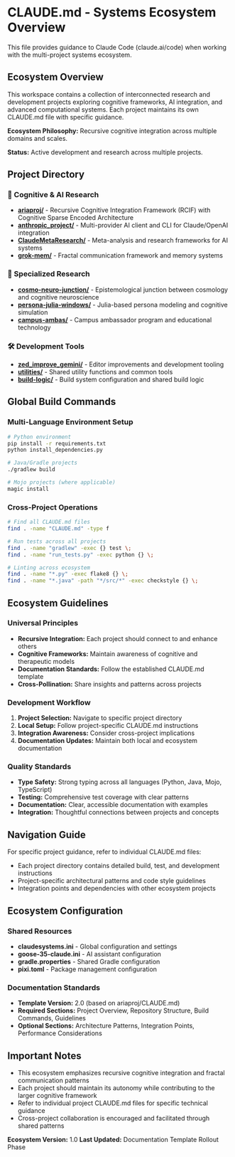 # CLAUDE.md - Systems Ecosystem Overview

This file provides guidance to Claude Code (claude.ai/code) when working with the multi-project systems ecosystem.

## Ecosystem Overview

This workspace contains a collection of interconnected research and development projects exploring cognitive frameworks, AI integration, and advanced computational systems. Each project maintains its own CLAUDE.md file with specific guidance.

**Ecosystem Philosophy:** Recursive cognitive integration across multiple domains and scales.

**Status:** Active development and research across multiple projects.

## Project Directory

### 🧠 Cognitive & AI Research
- **[ariaproj/](./ariaproj/)** - Recursive Cognitive Integration Framework (RCIF) with Cognitive Sparse Encoded Architecture
- **[anthropic_project/](./anthropic_project/)** - Multi-provider AI client and CLI for Claude/OpenAI integration
- **[ClaudeMetaResearch/](./ClaudeMetaResearch/)** - Meta-analysis and research frameworks for AI systems
- **[grok-mem/](./grok-mem/)** - Fractal communication framework and memory systems

### 🌌 Specialized Research
- **[cosmo-neuro-junction/](./cosmo-neuro-junction/)** - Epistemological junction between cosmology and cognitive neuroscience
- **[persona-julia-windows/](./persona-julia-windows/)** - Julia-based persona modeling and cognitive simulation
- **[campus-ambas/](./campus-ambas/)** - Campus ambassador program and educational technology

### 🛠️ Development Tools
- **[zed_improve_gemini/](./zed_improve_gemini/)** - Editor improvements and development tooling
- **[utilities/](./utilities/)** - Shared utility functions and common tools
- **[build-logic/](./build-logic/)** - Build system configuration and shared build logic

## Global Build Commands

### Multi-Language Environment Setup
```bash
# Python environment
pip install -r requirements.txt
python install_dependencies.py

# Java/Gradle projects
./gradlew build

# Mojo projects (where applicable)
magic install
```

### Cross-Project Operations
```bash
# Find all CLAUDE.md files
find . -name "CLAUDE.md" -type f

# Run tests across all projects
find . -name "gradlew" -exec {} test \;
find . -name "run_tests.py" -exec python {} \;

# Linting across ecosystem
find . -name "*.py" -exec flake8 {} \;
find . -name "*.java" -path "*/src/*" -exec checkstyle {} \;
```

## Ecosystem Guidelines

### Universal Principles
- **Recursive Integration:** Each project should connect to and enhance others
- **Cognitive Frameworks:** Maintain awareness of cognitive and therapeutic models
- **Documentation Standards:** Follow the established CLAUDE.md template
- **Cross-Pollination:** Share insights and patterns across projects

### Development Workflow
1. **Project Selection:** Navigate to specific project directory
2. **Local Setup:** Follow project-specific CLAUDE.md instructions
3. **Integration Awareness:** Consider cross-project implications
4. **Documentation Updates:** Maintain both local and ecosystem documentation

### Quality Standards
- **Type Safety:** Strong typing across all languages (Python, Java, Mojo, TypeScript)
- **Testing:** Comprehensive test coverage with clear patterns
- **Documentation:** Clear, accessible documentation with examples
- **Integration:** Thoughtful connections between projects and concepts

## Navigation Guide

For specific project guidance, refer to individual CLAUDE.md files:
- Each project directory contains detailed build, test, and development instructions
- Project-specific architectural patterns and code style guidelines
- Integration points and dependencies with other ecosystem projects

## Ecosystem Configuration

### Shared Resources
- **claudesystems.ini** - Global configuration and settings
- **goose-35-claude.ini** - AI assistant configuration
- **gradle.properties** - Shared Gradle configuration
- **pixi.toml** - Package management configuration

### Documentation Standards
- **Template Version:** 2.0 (based on ariaproj/CLAUDE.md)
- **Required Sections:** Project Overview, Repository Structure, Build Commands, Guidelines
- **Optional Sections:** Architecture Patterns, Integration Points, Performance Considerations

## Important Notes

- This ecosystem emphasizes recursive cognitive integration and fractal communication patterns
- Each project should maintain its autonomy while contributing to the larger cognitive framework
- Refer to individual project CLAUDE.md files for specific technical guidance
- Cross-project collaboration is encouraged and facilitated through shared patterns

**Ecosystem Version:** 1.0
**Last Updated:** Documentation Template Rollout Phase
